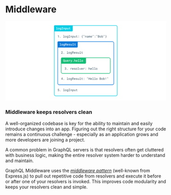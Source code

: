 # Middleware



![](../.gitbook/assets/grafik.png)

### Middleware keeps resolvers clean

A well-organized codebase is key for the ability to maintain and easily introduce changes into an app. Figuring out the right structure for your code remains a continuous challenge - especially as an application grows and more developers are joining a project.

A common problem in GraphQL servers is that resolvers often get cluttered with business logic, making the entire resolver system harder to understand and maintain.

GraphQL Middleware uses the [_middleware pattern_](https://dzone.com/articles/understanding-middleware-pattern-in-expressjs) \(well-known from Express.js\) to pull out repetitive code from resolvers and execute it before or after one of your resolvers is invoked. This improves code modularity and keeps your resolvers clean and simple.

